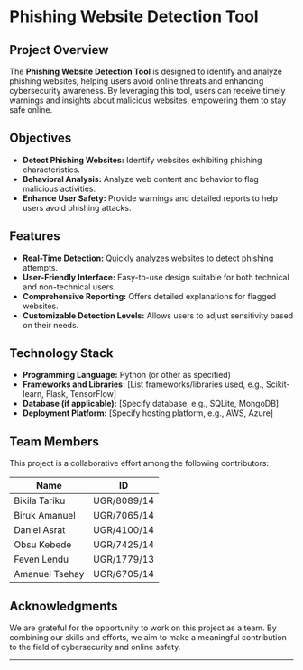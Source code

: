 # Phishing Website Detection Tool


## Project Overview
The **Phishing Website Detection Tool** is designed to identify and analyze phishing websites, helping users avoid online threats and enhancing cybersecurity awareness. By leveraging this tool, users can receive timely warnings and insights about malicious websites, empowering them to stay safe online.

## Objectives
- **Detect Phishing Websites:** Identify websites exhibiting phishing characteristics.
- **Behavioral Analysis:** Analyze web content and behavior to flag malicious activities.
- **Enhance User Safety:** Provide warnings and detailed reports to help users avoid phishing attacks.

  
## Features
- **Real-Time Detection:** Quickly analyzes websites to detect phishing attempts.
- **User-Friendly Interface:** Easy-to-use design suitable for both technical and non-technical users.
- **Comprehensive Reporting:** Offers detailed explanations for flagged websites.
- **Customizable Detection Levels:** Allows users to adjust sensitivity based on their needs.


## Technology Stack
- **Programming Language:** Python (or other as specified)
- **Frameworks and Libraries:** [List frameworks/libraries used, e.g., Scikit-learn, Flask, TensorFlow]
- **Database (if applicable):** [Specify database, e.g., SQLite, MongoDB]
- **Deployment Platform:** [Specify hosting platform, e.g., AWS, Azure]

## Team Members
This project is a collaborative effort among the following contributors:

| **Name**           | **ID**        |
|--------------------|---------------|
| Bikila Tariku      | UGR/8089/14   |
| Biruk Amanuel      | UGR/7065/14   |
| Daniel Asrat       | UGR/4100/14   |
| Obsu Kebede        | UGR/7425/14   |
| Feven Lendu        | UGR/1779/13   |
| Amanuel Tsehay     | UGR/6705/14   |

## Acknowledgments
We are grateful for the opportunity to work on this project as a team.  By combining our skills and efforts, we aim to make a meaningful contribution to the field of cybersecurity and online safety.

---

